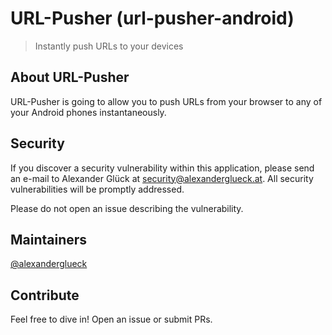 # URL-Pusher (url-pusher-android)

> Instantly push URLs to your devices

## About URL-Pusher

URL-Pusher is going to allow you to push URLs from your browser to any of your Android phones instantaneously.

## Security

If you discover a security vulnerability within this application, please send an e-mail to Alexander Glück at security@alexanderglueck.at.
All security vulnerabilities will be promptly addressed.

Please do not open an issue describing the vulnerability.

## Maintainers

[@alexanderglueck][maintainer-alexanderglueck]

## Contribute

Feel free to dive in! Open an issue or submit PRs.


[maintainer-alexanderglueck]: https://github.com/alexanderglueck
